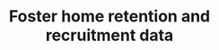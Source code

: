 ---
layout: layouts/resource.njk
title: Foster home retention and recruitment data
filetype: pdf
url: ""
file: /images/foster-home-recruitment-data-2018.pdf
tags:
  - resource
  - retention
description: Insights for public agencies on foster home recruitment, based on a study from the Center for State Child Welfare Data.
---